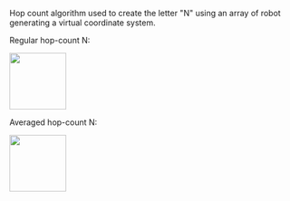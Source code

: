 Hop count algorithm used to create the letter "N" using an array of robot generating a virtual coordinate system.

Regular hop-count N:

<img src="Regular.png" width="100"/>


Averaged hop-count N:

<img src="Smoothed.png" width="100"/>
